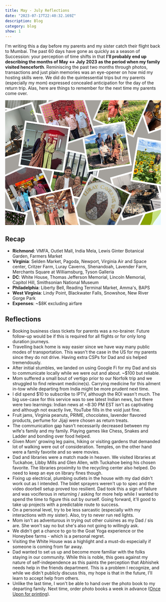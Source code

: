 ```yaml
---
title: May - July Reflections
date: "2023-07-17T22:40:32.169Z"
description: Blog
category: blog
show: 1
---
```


I'm writing this a day before my parents and my sister catch their flight back to Mumbai. The past 60 days have gone as quickly as a season of Succession: your perception of time shifts in that **I'll probably end up describing the months of May <-> July 2023 as the period when my family visited henceforth**. Reminiscing the past two months through photos, transactions and just plain memories was an eye-opener on how mid my hosting skills were. We did do the quintessential trips but my parents (especially my mom) expressed concealed anticipation for the day of the return trip. Alas, here are things to remember for the next time my parents come over.

![Relections](./1.png "Collage of photos from my families visit") 

## Recap

- **Richmond**: VMFA, Outlet Mall, India Mela, Lewis Ginter Botanical Garden, Farmers Market
- **Virginia**: Selden Market, Pagoda, Newport, Virginia Air and Space center, Critzer Farm, Luray Caverns, Shenandoah, Lavender Farm, Merchants Square at Williamsburg, Tyson Galleria
- **DC**: White House, Thomas Jefferson Memorial, Lincoln Memorial, Capitol Hill, Smithsonian National Museum
- **Philadelphia**: Liberty Bell, Reading Terminal Market, Amma's,  BAPS
- **West Virginia**: Lindy Point, Blackwater Falls, Snowshoe, New River Gorge Park
- **Expenses**: ~$8K excluding airfare

## Reflections

- Booking business class tickets for parents was a no-brainer. Future follow-up would be if this is required for all flights or for only long duration journeys.
- Travelling back home is way easier since we have way many public modes of transportation. This wasn't the case in the US for my parents since they do not drive. Having extra CSPs for Dad and sis helped tremendously. 
- After initial stumbles, we landed on using Google Fi for my Dad and sis to communicate locally while we were out and about. ~$100 but reliable.
- Mom suffered a small bout of vertigo prior to our Norfolk trip and we struggled to find relevant medicine(s). Carrying medicine for this ailment in-tow while departing from India might be more prudent next time.
- I did spend $10 to subscribe to IPTV, although the ROI wasn't much. The big use-case for this service was to see latest Indian news, but there were two learnings: Indian news at ~8:30 PM EST isn't as captivating and although not exactly live, YouTube fills in the void just fine.
- Fruit jams, Virginia peanuts, PRIME, chocolates, lavender flavored products, perfume for Jijaji were chosen as return treats. 
- The communication gap hasn't necessarily decreased between my wife's family and my family. Playing games like Chess, Snakes and Ladder and bonding over food helped.
- Given Mom' growing leg pains, hiking or visiting gardens that demanded lot of walking were out of consideration. Temples, on the other hand were a family favorite and so were movies.
- Dad and libraries were a match made in heaven. We visited libraries at Tuckahoe, Libby Mills and Glen Allen, with Tuckahoe being his chosen favorite. The libraries proximity to the recycling center also helped. Do need to keep an eye on library fines though.
- Fixing up electrical, plumbing outlets in the house with my dad didn't work out as I intended. The bidet sprayers weren't up to spec and the video doorbell setup proved too resilient. Dad took this a sign of failure and was vociferous in returning / asking for more help while I wanted to spend the time to figure this out by ourself. Going forward, it'll good to take up projects with a predictable route to success.
- On a personal level, try to be less sarcastic (especially with my interactions with my sister). Also, try to never run red lights.
- Mom isn't as adventurous in trying out other cuisines as my Dad / sis are. She won't say no but she's also not going to willingly ask.
- We didn't get a chance to go to the Goat Yoga experience or the Honeybee farms - which is a personal regret.
- Visiting the White House was a highlight and a must-do especially if someone is coming from far away.
- Dad wanted to set us up and become more familiar with the folks staying in our community. While this is noble, this goes against my nature of self-independence as this paints the perception that Abhishek needs help in the friends department. This is a problem I recognize, and while we didn't publicly discuss this, my hope is that in the future, I'll learn to accept help from others.
- Unlike the last time, I won't be able to hand over the photo book to my departing family. Next time, order photo books a week in advance ([Once Upon for printing](https://app.onceupon.photo/)).
